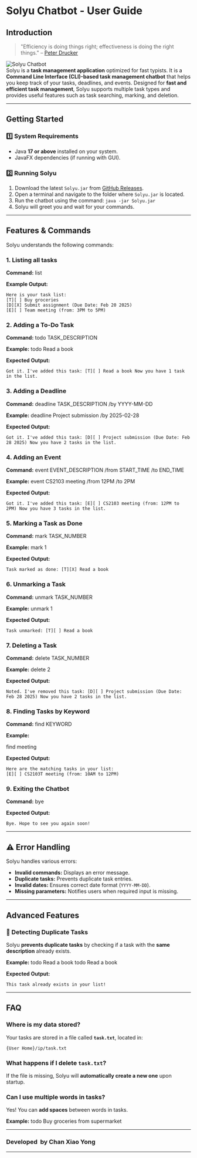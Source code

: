 # Solyu Chatbot - User Guide

## Introduction
> "Efficiency is doing things right; effectiveness is doing the right things." – [Peter Drucker](https://intranet.engineering.ucdavis.edu/sites/g/files/dgvnsk9601/files/inline-files/Effectiveness-vs.-efficiency-%E2%80%93-Let%E2%80%99s-not-confuse-the-two-1.pdf)

![Solyu Chatbot](/docs/Ui.png)   
Solyu is a **task management application** optimized for fast typists. It is a **Command Line Interface (CLI)-based task management chatbot** that helps you keep track of your tasks, deadlines, and events. Designed for **fast and efficient task management**, Solyu supports multiple task types and provides useful features such as task searching, marking, and deletion.

---

##  **Getting Started**
### **1️⃣ System Requirements**
- Java **17 or above** installed on your system.
- JavaFX dependencies (if running with GUI).

### **2️⃣ Running Solyu**
1. Download the latest `Solyu.jar` from [GitHub Releases](https://github.com/caxewhy/releases).
2. Open a terminal and navigate to the folder where `Solyu.jar` is located.
3. Run the chatbot using the command: ```java -jar Solyu.jar```
4. Solyu will greet you and wait for your commands.

---

## **Features & Commands**
Solyu understands the following commands:

### **1. Listing all tasks**
**Command:** list

**Example Output:**

    Here is your task list:
    [T][ ] Buy groceries
    [D][X] Submit assignment (Due Date: Feb 20 2025)
    [E][ ] Team meeting (from: 3PM to 5PM)

### **2. Adding a To-Do Task**
**Command:** todo TASK_DESCRIPTION

**Example:**
todo Read a book

**Expected Output:**

    Got it. I've added this task: [T][ ] Read a book Now you have 1 task in the list.

### **3. Adding a Deadline**
**Command:** deadline TASK_DESCRIPTION /by YYYY-MM-DD

**Example:** deadline Project submission /by 2025-02-28

**Expected Output:**

    Got it. I've added this task: [D][ ] Project submission (Due Date: Feb 28 2025) Now you have 2 tasks in the list.

### **4. Adding an Event**
**Command:** event EVENT_DESCRIPTION /from START_TIME /to END_TIME

**Example:** event CS2103 meeting /from 12PM /to 2PM

**Expected Output:**

    Got it. I've added this task: [E][ ] CS2103 meeting (from: 12PM to 2PM) Now you have 3 tasks in the list.

### **5. Marking a Task as Done**
**Command:** mark TASK_NUMBER

**Example:** mark 1

**Expected Output:**

    Task marked as done: [T][X] Read a book

### **6. Unmarking a Task**
**Command:** unmark TASK_NUMBER

**Example:** unmark 1

**Expected Output:**

    Task unmarked: [T][ ] Read a book

### **7. Deleting a Task**
**Command:** delete TASK_NUMBER

**Example:** delete 2

**Expected Output:**

    Noted. I've removed this task: [D][ ] Project submission (Due Date: Feb 28 2025) Now you have 2 tasks in the list.

### **8. Finding Tasks by Keyword**
**Command:** find KEYWORD

**Example:**

find meeting

**Expected Output:**

    Here are the matching tasks in your list:
    [E][ ] CS2103T meeting (from: 10AM to 12PM)

### **9. Exiting the Chatbot**
**Command:** bye

**Expected Output:**

    Bye. Hope to see you again soon!

---

## ⚠️ **Error Handling**
Solyu handles various errors:
- **Invalid commands:** Displays an error message.
- **Duplicate tasks:** Prevents duplicate task entries.
- **Invalid dates:** Ensures correct date format (`YYYY-MM-DD`).
- **Missing parameters:** Notifies users when required input is missing.

---

## **Advanced Features**
### **🛑 Detecting Duplicate Tasks**
Solyu **prevents duplicate tasks** by checking if a task with the **same description** already exists.

**Example:** todo Read a book todo Read a book

**Expected Output:**

    This task already exists in your list!
---
## **FAQ**
### Where is my data stored?
Your tasks are stored in a file called **`task.txt`**, located in:

    {User Home}/ip/task.txt

### What happens if I delete `task.txt`?
If the file is missing, Solyu will **automatically create a new one** upon startup.

### Can I use multiple words in tasks?
Yes! You can **add spaces** between words in tasks.

**Example:** todo Buy groceries from supermarket

---

### **Developed ️ by Chan Xiao Yong**

---